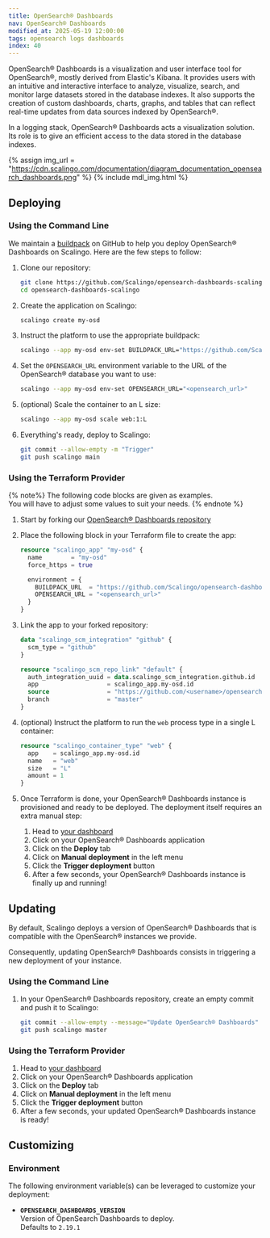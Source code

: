 ```yaml
---
title: OpenSearch® Dashboards
nav: OpenSearch® Dashboards
modified_at: 2025-05-19 12:00:00
tags: opensearch logs dashboards
index: 40
---
```



OpenSearch® Dashboards is a visualization and user interface tool for
OpenSearch®, mostly derived from Elastic's Kibana. It provides users with an
intuitive and interactive interface to analyze, visualize, search, and monitor
large datasets stored in the database indexes. It also supports the creation of
custom dashboards, charts, graphs, and tables that can reflect real-time
updates from data sources indexed by OpenSearch®.

In a logging stack, OpenSearch® Dashboards acts a visualization solution. Its
role is to give an efficient access to the data stored in the database indexes.

{% assign img_url = "https://cdn.scalingo.com/documentation/diagram_documentation_opensearch_dashboards.png" %}
{% include mdl_img.html %}


## Deploying

### Using the Command Line

We maintain a [buildpack][opensearch-dashboards-buildpack] on GitHub to help
you deploy OpenSearch® Dashboards on Scalingo. Here are the few steps to
follow:


1. Clone our repository:
   ```bash
   git clone https://github.com/Scalingo/opensearch-dashboards-scalingo
   cd opensearch-dashboards-scalingo
   ```

2. Create the application on Scalingo:
   ```bash
   scalingo create my-osd
   ```

3. Instruct the platform to use the appropriate buildpack:
   ```bash
   scalingo --app my-osd env-set BUILDPACK_URL="https://github.com/Scalingo/opensearch-dashboards-buildpack"
   ```

4. Set the `OPENSEARCH_URL` environment variable to the URL of the OpenSearch®
   database you want to use:
   ```bash
   scalingo --app my-osd env-set OPENSEARCH_URL="<opensearch_url>"
   ```

5. (optional) Scale the container to an L size:
   ```bash
   scalingo --app my-osd scale web:1:L
   ```

6. Everything's ready, deploy to Scalingo:
   ```bash
   git commit --allow-empty -m "Trigger"
   git push scalingo main
   ```

### Using the Terraform Provider

{% note%}
The following code blocks are given as examples.\
You will have to adjust some values to suit your needs.
{% endnote %}

1. Start by forking our [OpenSearch® Dashboards
   repository][opensearch-dashboards-scalingo]

2. Place the following block in your Terraform file to create the app:
   ```tf
   resource "scalingo_app" "my-osd" {
     name        = "my-osd"
     force_https = true

     environment = {
       BUILDPACK_URL  = "https://github.com/Scalingo/opensearch-dashboards-buildpack"
       OPENSEARCH_URL = "<opensearch_url>"
     }
   }
   ```

3. Link the app to your forked repository:

   ```tf
   data "scalingo_scm_integration" "github" {
     scm_type = "github"
   }

   resource "scalingo_scm_repo_link" "default" {
     auth_integration_uuid = data.scalingo_scm_integration.github.id
     app                   = scalingo_app.my-osd.id
     source                = "https://github.com/<username>/opensearch-dashboards-scalingo"
     branch                = "master"
   }
   ```

4. (optional) Instruct the platform to run the `web` process type in a single
   L container:

   ```tf
   resource "scalingo_container_type" "web" {
     app    = scalingo_app.my-osd.id
     name   = "web"
     size   = "L"
     amount = 1
   }
   ```

5. Once Terraform is done, your OpenSearch® Dashboards instance is provisioned
   and ready to be deployed. The deployment itself requires an extra manual
   step:

   1. Head to [your dashboard][dashboard]
   2. Click on your OpenSearch® Dashboards application
   3. Click on the **Deploy** tab
   4. Click on **Manual deployment** in the left menu
   5. Click the **Trigger deployment** button
   6. After a few seconds, your OpenSearch® Dashboards instance is finally up
      and running!


## Updating

By default, Scalingo deploys a version of OpenSearch® Dashboards that is
compatible with the OpenSearch® instances we provide.

Consequently, updating OpenSearch® Dashboards consists in triggering a new
deployment of your instance.

### Using the Command Line

1. In your OpenSearch® Dashboards repository, create an empty commit and push it
   to Scalingo:

   ```bash
   git commit --allow-empty --message="Update OpenSearch® Dashboards"
   git push scalingo master
   ```

### Using the Terraform Provider

1. Head to [your dashboard][dashboard]
2. Click on your OpenSearch® Dashboards application
3. Click on the **Deploy** tab
4. Click on **Manual deployment** in the left menu
5. Click the **Trigger deployment** button
6. After a few seconds, your updated OpenSearch® Dashboards instance is ready!


## Customizing

### Environment

The following environment variable(s) can be leveraged to customize your
deployment:

- **`OPENSEARCH_DASHBOARDS_VERSION`**\
  Version of OpenSearch Dashboards to deploy.\
  Defaults to `2.19.1`


[dashboard]: https://dashboard.scalingo.com/apps/
[opensearch-dashboards-buildpack]: https://github.com/Scalingo/opensearch-dashboards-buildpack
[opensearch-dashboards-scalingo]: https://github.com/Scalingo/opensearch-dashboards-scalingo
